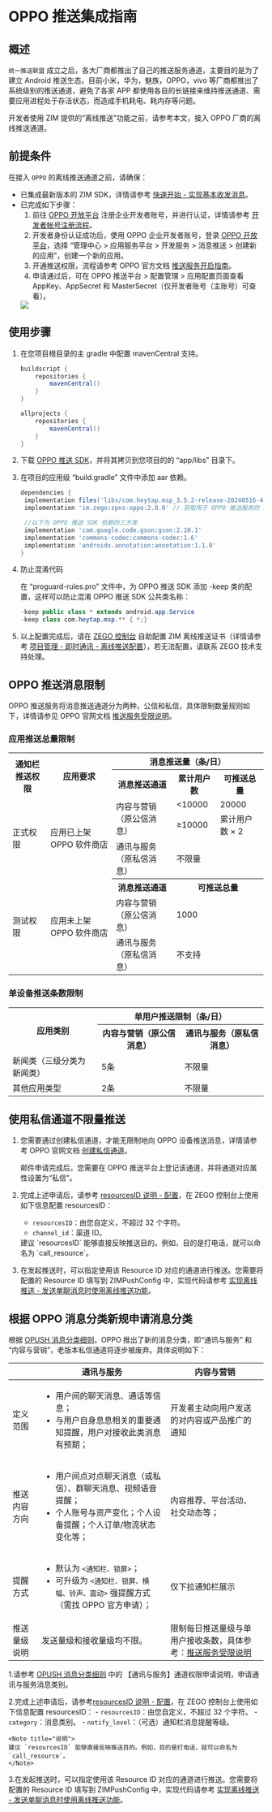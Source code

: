 # OPPO 推送集成指南


## 概述

`统一推送联盟` 成立之后，各大厂商都推出了自己的推送服务通道，主要目的是为了建立 Android 推送生态。目前小米，华为，魅族，OPPO，vivo 等厂商都推出了系统级别的推送通道，避免了各家 APP 都使用各自的长链接来维持推送通道、需要应用进程处于存活状态，而造成手机耗电、耗内存等问题。

开发者使用 ZIM 提供的“离线推送”功能之前，请参考本文，接入 OPPO 厂商的离线推送通道。  

## 前提条件

在接入 `OPPO` 的离线推送通道之前，请确保：

- 已集成最新版本的 ZIM SDK，详情请参考 [快速开始 - 实现基本收发消息](/zim-flutter/send-and-receive-messages)。
- 已完成如下步骤：
    1. 前往 [OPPO 开放平台](https://open.oppomobile.com/#id=1) 注册企业开发者账号，并进行认证，详情请参考 [开发者帐号注册流程](https://open.oppomobile.com/wiki/doc#id=10446)。
    2. 开发者身份认证成功后，使用 OPPO 企业开发者账号，登录 [OPPO 开放平台](https://open.oppomobile.com/#id=1)，选择 “管理中心 > 应用服务平台 > 开发服务 > 消息推送 > 创建新的应用”，创建一个新的应用。
    3. 开通推送权限，流程请参考 OPPO 官方文档 [推送服务开启指南](https://open.oppomobile.com/new/developmentDoc/info?id=10195)。
    4. 申请通过后，可在 OPPO 推送平台 > 配置管理 > 应用配置页面查看 AppKey、AppSecret 和 MasterSecret（仅开发者账号（主账号）可查看）。
    <Frame width="512" height="auto" caption=""><img src="https://doc-media.zego.im/sdk-doc/Pics/ZIM/OPPO_MasterSecret.jpeg" /></Frame>    

## 使用步骤

1. 在您项目根目录的主 gradle 中配置 mavenCentral 支持。

    ```groovy {3,9}
    buildscript {  
        repositories {  
            mavenCentral()  
        }  
    }  

    allprojects {
        repositories {  
            mavenCentral()  
        }     
    }
    ```

2. 下载 [OPPO 推送 SDK](https://artifact-sdk.zego.im/zpns/sdk/oppo/com.heytap.msp_3.5.2-release-20240516-416001043.aar)，并将其拷贝到您项目的的 “app/libs” 目录下。

3. 在项目的应用级 “build.gradle” 文件中添加 aar 依赖。
    ```groovy
    dependencies {
     implementation files('libs/com.heytap.msp_3.5.2-release-20240516-416001043.aar') // 版本为 3.5.2 的 OPPO 推送 SDK
     implementation 'im.zego:zpns-oppo:2.8.0' // 获取用于 OPPO 推送服务的 ZPNs 库

     //以下为 OPPO 推送 SDK 依赖的三方库
     implementation 'com.google.code.gson:gson:2.10.1'
     implementation 'commons-codec:commons-codec:1.6'
     implementation 'androidx.annotation:annotation:1.1.0'
    }
    ```

4. 防止混淆代码
    
    在 “proguard-rules.pro” 文件中，为 OPPO 推送 SDK 添加 -keep 类的配置，这样可以防止混淆 OPPO 推送 SDK 公共类名称：

    ```java
    -keep public class * extends android.app.Service
    -keep class com.heytap.msp.** { *;}
    ```

5. 以上配置完成后，请在 [ZEGO 控制台](https://console.zego.im/) 自助配置 ZIM 离线推送证书（详情请参考 [项目管理 - 即时通讯 - 离线推送配置](https://doc-zh.zego.im/article/16233)），若无法配置，请联系 ZEGO 技术支持处理。

## OPPO 推送消息限制

OPPO 推送服务将消息推送通道分为两种，公信和私信，具体限制数量规则如下，详情请参见 OPPO 官网文档 [推送服务受限说明](https://open.oppomobile.com/new/developmentDoc/info?id=11210)。

### 应用推送总量限制

<table>
  <tbody>
    <tr>
      <th rowspan="2">通知栏推送权限</th>
      <th rowspan="2">应用要求</th>
      <th colspan="3">消息推送量（条/日）</th>
    </tr>
    <tr>
      <th>消息推送通道</th>
      <th>累计用户数</th>
      <th>可推送总量</th>
    </tr>
    <tr>
      <td rowspan="3">正式权限</td>
      <td rowspan="3">应用已上架 OPPO 软件商店</td>
      <td rowspan="2">内容与营销（原公信消息）</td>
      <td>&lt;10000</td>
      <td>20000</td>
    </tr>
    <tr>
      <td>≥10000</td>
      <td>累计用户数 × 2</td>
    </tr>
    <tr>
      <td>通讯与服务（原私信消息）</td>
      <td colspan="2">不限量</td>
    </tr>
    <tr>
      <td rowspan="3">测试权限</td>
      <td rowspan="3">应用未上架 OPPO 软件商店</td>
      <th>消息推送通道</th>
      <th colspan="2">可推送总量</th>
    </tr>
    <tr>
      <td>内容与营销（原公信消息）</td>
      <td colspan="2">1000</td>
    </tr>
    <tr>
      <td>通讯与服务（原私信消息）</td>
      <td colspan="2">不支持</td>
    </tr>
  </tbody>
</table>

### 单设备推送条数限制

<table>
  <tbody>
    <tr>
      <th rowspan="2">应用类别</th>
      <th colspan="2">单用户推送限制（条/日）</th>
    </tr>
    <tr>
      <th>内容与营销（原公信消息）</th>
      <th>通讯与服务（原私信消息）</th>
    </tr>
    <tr>
      <td>新闻类（三级分类为新闻类）</td>
      <td>5条</td>
      <td>不限量</td>
    </tr>
    <tr>
      <td>其他应用类型</td>
      <td>2条</td>
      <td>不限量</td>
    </tr>
  </tbody>
</table>


## 使用私信通道不限量推送

1. 您需要通过创建私信通道，才能无限制地向 OPPO 设备推送消息，详情请参考 OPPO 官网文档 <a href="https://open.oppomobile.com/new/developmentDoc/info?id=12391" target="_blank" rel="noreferrer noopener">创建私信通道</a>。

    <Warning title="注意">
    邮件申请完成后，您需要在 OPPO 推送平台上登记该通道，并将通道对应属性设置为“私信”。   
    </Warning>

2. 完成上述申请后，请参考 [resourcesID 说明 - 配置](/zim-flutter/offline-push-notifications/resourcesid-introduction#配置)，在 ZEGO 控制台上使用如下信息配置 resourcesID： 
    - `resourcesID`：由您自定义，不超过 32 个字符。
    - `channel_id`：渠道 ID。

    <Note title="说明">
    建议 `resourcesID` 能够直接反映推送目的。例如，目的是打电话，就可以命名为 `call_resource`。
    </Note>

3. 在发起推送时，可以指定使用该 Resource ID 对应的通道进行推送。您需要将配置的 Resource ID 填写到 ZIMPushConfig 中，实现代码请参考 [实现离线推送 - 发送单聊消息时使用离线推送功能](/zim-flutter/offline-push-notifications/implement-offline-push-notification#场景-1发送单聊消息时使用离线推送功能)。


## 根据 OPPO 消息分类新规申请消息分类

根据 [OPUSH 消息分类细则](https://open.oppomobile.com/documentation/page/info?id=13189)，OPPO 推出了新的消息分类，即“通讯与服务” 和 “内容与营销”，老版本私信通道将逐步被废弃。具体说明如下：

|  | 通讯与服务 | 内容与营销 |
|--|--|--|
| 定义范围 | <ul><li>用户间的聊天消息、通话等信息；</li><li>与用户自身息息相关的重要通知提醒，用户对接收此类消息有预期；</li></ul> | 开发者主动向用户发送的对内容或产品推广的通知 |
| 推送内容方向 | <ul><li>用户间点对点聊天消息（或私信）、群聊天消息、视频语音提醒；</li><li>个人账号与资产变化；个人设备提醒；个人订单/物流状态变化等；</li></ul> | 内容推荐、平台活动、社交动态等； |
| 提醒方式 | <ul><li>默认为 `<通知栏、锁屏>`；</li><li>可升级为 `<通知栏、锁屏、横幅、铃声、震动>` 强提醒方式（需找 OPPO 官方申请）；</li></ul> | 仅下拉通知栏展示 |
| 推送量级说明 | 发送量级和接收量级均不限。 | 限制每日推送量级与单用户接收条数，具体参考：[推送服务受限说明](https://open.oppomobile.com/documentation/page/info?id=13190) |


1.请参考 [OPUSH 消息分类细则](https://open.oppomobile.com/documentation/page/info?id=13189) 中的 【通讯与服务】通道权限申请说明，申请通讯与服务消息类别。

2.完成上述申请后，请参考[resourcesID 说明 - 配置](/zim-flutter/offline-push-notifications/resourcesid-introduction#配置)，在 ZEGO 控制台上使用如下信息配置 resourcesID： 
    - `resourcesID`：由您自定义，不超过 32 个字符。
    - `category`：消息类别。
    - `notify_level`：（可选）通知栏消息提醒等级。

    <Note title="说明">
    建议 `resourcesID` 能够直接反映推送目的。例如，目的是打电话，就可以命名为 `call_resource`。
    </Note>
3.在发起推送时，可以指定使用该 Resource ID 对应的通道进行推送。您需要将配置的 Resource ID 填写到 ZIMPushConfig 中，实现代码请参考 [实现离线推送 - 发送单聊消息时使用离线推送功能](/zim-flutter/offline-push-notifications/implement-offline-push-notification#场景-1发送单聊消息时使用离线推送功能)。
<Content platform="Flutter"/>